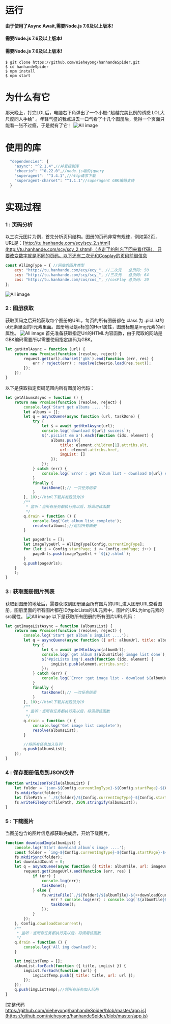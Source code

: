 # 运行
#### 由于使用了Async Await,需要Node.js 7.6及以上版本!
#### 需要Node.js 7.6及以上版本!
#### 需要Node.js 7.6及以上版本!
```
$ git clone https://github.com/nieheyong/hanhandeSpider.git
$ cd hanhandeSpider
$ npm install
$ npm start
```

# 为什么有它

那天晚上，打完LOL后，电脑右下角弹出了一个小框:"超越完美比例的诱惑 LOL大尺度同人手绘"
。年轻气盛的我点进去一口气看了十几个图册后，觉得一个页面只能看一张不过瘾，于是就有了它！
![All image](img/main.png)


# 使用的库
```javascript
  "dependencies": {
    "async": "^2.1.4",//并发控制库
    "cheerio": "^0.22.0",//node.js端的jquery
    "superagent": "^3.4.1",//http请求下载
    "superagent-charset": "^1.1.1"//superagent GBK编码支持
  }
  ```

# 实现过程


### 1 : 页码分析
以三次元图片为例，首先分析页码结构。图册的页码非常有规律，例如第2页，URL是：[http://tu.hanhande.com/scy/scy_2.shtml](http://tu.hanhande.com/scy/scy_2.shtml)（点走了的别忘了回来看代码），只要改变数字就是不同的页码。以下还有二次元和Cosplay的页码前缀信息
```javascript
const AllImgType = { //网站的图片类型
    ecy: "http://tu.hanhande.com/ecy/ecy_", //二次元   总页码: 50
    scy: "http://tu.hanhande.com/scy/scy_", //三次元   总页码: 64
    cos: "http://tu.hanhande.com/cos/cos_", //cosPlay 总页码: 20
};
```
![All image](img/img1.png)
### 2 : 图册获取
获取页码之后开始获取每个图册的URL，每页的所有图册都在 class 为 .picList的ul元素里面的li元素里面。图册地址是a标签的Herf属性，图册标题是img元素的alt属性。
![All image](img/img2.png)
首先准备获取指定Url的HTML内容函数，由于爬取的网站是GBK编码需要所以需要使用指定编码为GBK。
```javascript
let getHtmlAsync = function (url) {
    return new Promise(function (resolve, reject) {
        request.get(url).charset('gbk').end(function (err, res) {
            err ? reject(err) : resolve(cheerio.load(res.text));
        });
    });
}
```
以下是获取指定页码范围内所有图册的代码：
```javascript
let getAlbumsAsync = function () {
    return new Promise(function (resolve, reject) {
        console.log('Start get albums .....');
        let albums = [];
        let q = asyncQuene(async function (url, taskDone) {
            try {
                let $ = await getHtmlAsync(url);
                console.log(`download ${url} success`);
                $('.picList em a').each(function (idx, element) {
                    albums.push({
                        title: element.children[1].attribs.alt,
                        url: element.attribs.href,
                        imgList: []
                    });
                });
            } catch (err) {
                console.log(`Error : get Album list - download ${url} err : ${err}`);
            }
            finally {
                taskDone();// 一次任务结束
            }
        }, 10);//html下载并发数设为10
        /**
         * 监听：当所有任务都执行完以后，将调用该函数
         */
        q.drain = function () {
            console.log('Get album list complete');
            resolve(albums);//返回所有画册
        }

        let pageUrls = [];
        let imageTypeUrl = AllImgType[Config.currentImgType];
        for (let i = Config.startPage; i <= Config.endPage; i++) {
            pageUrls.push(imageTypeUrl + `${i}.shtml`);
        }
        q.push(pageUrls);
    }
    );
}

```
### 3 : 获取图册图片列表
获取到图册的地址后，需要获取到图册里面所有图片的URL,进入图册URL查看图册，图册里面的所有图片都在ID为picLists的UL元素中，图片的URL为img元素的src属性。
![All image](img/img3.png)
以下是获取所有图册的所有图片URL代码：
```javascript
let getImageListAsync = function (albumsList) {
    return new Promise(function (resolve, reject) {
        console.log('Start get album`s imgList ....');
        let q = asyncQuene(async function ({ url: albumUrl, title: albumTitle, imgList }, taskDone) {
            try {
                let $ = await getHtmlAsync(albumUrl);
                console.log(`get album ${albumTitle} image list done`);
                $('#picLists img').each(function (idx, element) {
                    imgList.push(element.attribs.src);
                });
            } catch (err) {
                console.log(`Error :get image list - download ${albumUrl} err : ${err}`);
            }
            finally {
                taskDone();// 一次任务结束
            }
        }, 10);//html下载并发数设为10
        /**
         * 监听：当所有任务都执行完以后，将调用该函数
         */
        q.drain = function () {
            console.log('Get image list complete');
            resolve(albumsList);
        }

        //将所有任务加入队列
        q.push(albumsList);
    });
}
```
### 4 : 保存图册信息到JSON文件
```javascript
function writeJsonToFile(albumList) {
    let folder = `json-${Config.currentImgType}-${Config.startPage}-${Config.endPage}`
    fs.mkdirSync(folder);
    let filePath = `./${folder}/${Config.currentImgType}-${Config.startPage}-${Config.endPage}.json`;
    fs.writeFileSync(filePath, JSON.stringify(albumList));
}
```

### 5 : 下载图片
当图册包含的图片信息都获取完成后，开始下载图片。

```javascript
function downloadImg(albumList) {
    console.log('Start download album`s image ....');
    const folder = `img-${Config.currentImgType}-${Config.startPage}-${Config.endPage}`;
    fs.mkdirSync(folder);
    let downloadCount = 0;
    let q = asyncQuene(async function ({ title: albumTile, url: imageUrl }, taskDone) {
        request.get(imageUrl).end(function (err, res) {
            if (err) {
                console.log(err);
                taskDone();
            } else {
                fs.writeFile(`./${folder}/${albumTile}-${++downloadCount}.jpg`, res.body, function (err) {
                    err ? console.log(err) : console.log(`${albumTile}保存一张`);
                    taskDone();
                });
            }
        });
    }, Config.downloadConcurrent);
    /**
     * 监听：当所有任务都执行完以后，将调用该函数
     */
    q.drain = function () {
        console.log('All img download');
    }

    let imgListTemp = [];
    albumList.forEach(function ({ title, imgList }) {
        imgList.forEach(function (url) {
            imgListTemp.push({ title: title, url: url });
        });
    });
    q.push(imgListTemp);//将所有任务加入队列
}
```



[完整代码 https://github.com/nieheyong/hanhandeSpider/blob/master/app.js](https://github.com/nieheyong/hanhandeSpider/blob/master/app.js)